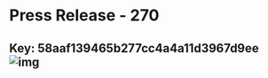 # Press Release - 270 
Key: 58aaf139465b277cc4a4a11d3967d9ee 
![img](img/58aaf139465b277cc4a4a11d3967d9ee.jpg)
---
```

```
